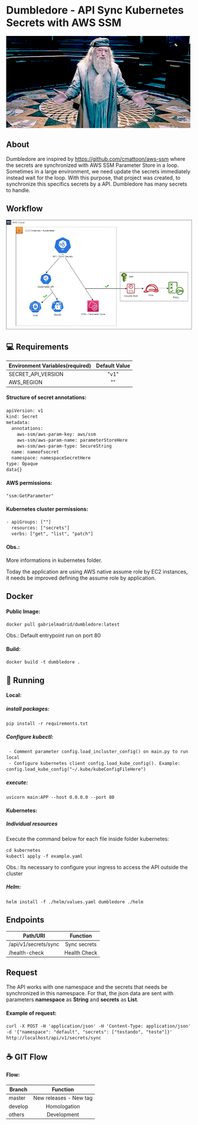# Dumbledore - API Sync Kubernetes Secrets with AWS SSM
![Dumbledore](img/dumbledore.gif)
## About

Dumbledore are inspired by https://github.com/cmattoon/aws-ssm where the secrets are synchronized with AWS SSM Parameter Store in a loop. 
Sometimes in a large environment, we need update the secrets immediately instead wait for the loop. With this purpose, that project was created, to synchronize this specifics secrets by a API. Dumbledore has many secrets to handle.

## Workflow

![Workflow](img/api-flow.jpg)

## 💻 Requirements

| Environment Variables(required) | Default Value |
| ------------------------------- |:-------------:|
| SECRET_API_VERSION              | "v1"          |
| AWS_REGION                      | ""            |

#### Structure of secret annotations:
````
apiVersion: v1
kind: Secret
metadata:
  annotations:
    aws-ssm/aws-param-key: aws/ssm
    aws-ssm/aws-param-name: parameterStoreHere
    aws-ssm/aws-param-type: SecureString
  name: nameofsecret
  namespace: namespaceSecretHere
type: Opaque
data{}
````

#### AWS permissions:
````
"ssm:GetParameter"
````

#### Kubernetes cluster permissions:
````
- apiGroups: [""]
  resources: ["secrets"]
  verbs: ["get", "list", "patch"]
````
#### Obs.: 
More informations in kubernetes folder.

Today the application are using AWS native assume role by EC2 instances, it needs be improved defining the assume role by application.

## Docker

#### Public Image:
````
docker pull gabrielmadrid/dumbledore:latest
````
Obs.: Default entrypoint run on port 80

#### Build:
````
docker build -t dumbledore .
````

## 🚀 Running
 
#### Local:

##### install packages:
````
pip install -r requirements.txt
````
##### Configure kubectl:
````
 - Comment parameter config.load_incluster_config() on main.py to run local
 - Configure kubernetes client config.load_kube_config(). Example: config.load_kube_config("~/.kube/kubeConfigFileHere")
````
##### execute:
````
uvicorn main:APP --host 0.0.0.0 --port 80
````

#### Kubernetes:

##### Individual resources

Execute the command below for each file inside folder kubernetes:
````
cd kubernetes
kubectl apply -f example.yaml
````
Obs.: Its necessary to configure your ingress to access the API outside the cluster

##### Helm:
````
helm install -f ./helm/values.yaml dumbledore ./helm
````

## Endpoints

| Path/URI             | Function                |
| -------------------- |:-----------------------:|
| /api/v1/secrets/sync | Sync secrets            |
| /health-check        | Health Check            |

## Request

The API works with one namespace and the secrets that needs be synchronized in this namespace. 
For that, the json data are sent with parameters **namespace** as **String** and **secrets** as **List**.

#### Example of request:
````
curl -X POST -H 'application/json' -H 'Content-Type: application/json' -d '{"namespace": "default", "secrets": ["testando", "teste"]}' http://localhost/api/v1/secrets/sync
````

## ☕ GIT Flow

#### Flow:
| Branch    | Function                |
| --------- |:-----------------------:|
| master    | New releases - New tag  |
| develop   | Homologation            |
| others    | Development             |
